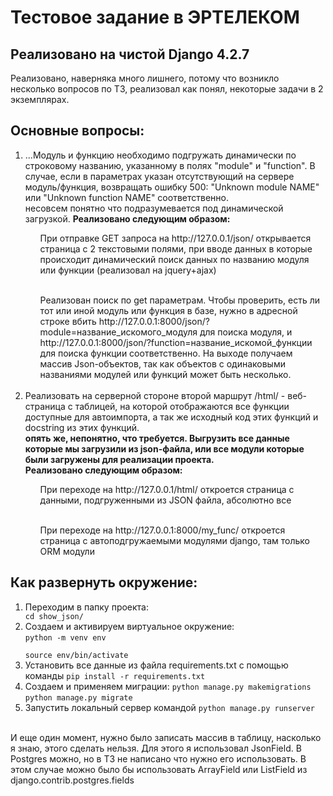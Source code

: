 <h1>Тестовое задание в ЭРТЕЛЕКОМ</h1>
<h2>Реализовано на чистой Django 4.2.7</h2>
Реализовано, наверняка много лишнего, потому что возникло несколько вопросов по ТЗ, реализовал как понял, некоторые задачи в 2 экземплярах.
<h2>Основные вопросы:</h2>
<ol>
<li>...Модуль и функцию необходимо подгружать динамически по строковому
названию, указанному в полях "module" и "function".
В случае, если в параметрах указан отсутствующий на сервере
модуль/функция, возвращать ошибку 500: "Unknown module NAME" или
"Unknown function NAME" соответственно.</li>
несовсем понятно что подразумевается под динамической загрузкой.
<b>Реализовано следующим образом:</b>
<ul>При отправке GET запроса на http://127.0.0.1/json/ открывается страница с 2 текстовыми полями, при вводе данных в которые происходит динамический поиск данных по названию модуля или функции (реализовал на jquery+ajax)</ul><br>
<ul>Реализован поиск по get параметрам. Чтобы проверить, есть ли тот или иной модуль или функция в базе, нужно в адресной строке вбить http://127.0.0.1:8000/json/?module=название_искомого_модуля для поиска модуля, и http://127.0.0.1:8000/json/?function=название_искомой_функции для поиска функции соответственно. На выходе получаем массив Json-объектов, так как объектов с одинаковыми названиями модулей или функций может быть несколько.</ul><br>
<li>Реализовать на серверной стороне второй маршрут /html/ - веб-страница с
таблицей, на которой отображаются все функции доступные для
автоимпорта, а так же исходный код этих функций и docstring из этих
функций.</li>
<b>опять же, непонятно, что требуется. Выгрузить все данные которые мы загрузили из json-файла, или все модули которые были загружены для реализации проекта.</b><br>
<b>Реализовано следующим образом:</b>
<ul>При переходе на http://127.0.0.1/html/ откроется страница с данными, подгруженными из JSON файла, абсолютно все</ul><br>
<ul>При переходе на http://127.0.0.1:8000/my_func/ откроется страница с автоподгружаемыми модулями django, там только ORM модули</ul>
</ol>
<h2>Как развернуть окружение:</h2>
<ol>
<li>Переходим в папку проекта:</li>
<code>cd show_json/</code>
<li>Создаем и активируем виртуальное окружение:<br>
<code>python -m venv env<br>
source env/bin/activate</code></li>
<li>Установить все данные из файла requirements.txt с помощью команды
<code>pip install -r requirements.txt</code></li>
  <li>Создаем и применяем миграции:
  <code>python manage.py makemigrations</code><br>
  <code>python manage.py migrate</code></li>
  <li>Запустить локальный сервер командой
<code>python manage.py runserver</code></li></li>
</ol>
<br>
И еще один момент, нужно было записать массив в таблицу, насколько я знаю, этого сделать нельзя. Для этого я использовал JsonField.
В Postgres можно, но в ТЗ не написано что нужно его использовать. В этом случае можно было бы использовать ArrayField или ListField из django.contrib.postgres.fields
